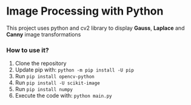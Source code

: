 # Image Processing with Python

This project uses python and cv2 library to display **Gauss**, **Laplace** and **Canny** image transformations

### How to use it?
1. Clone the repository
2. Update pip with: `python -m pip install -U pip`
3. Run `pip install opencv-python`
4. Run `pip install -U scikit-image`
5. Run `pip install numpy`
6. Execute the code with: `python main.py`